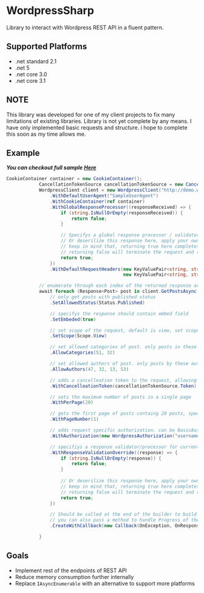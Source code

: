 # WordpressSharp
Library to interact with Wordpress REST API in a fluent pattern.

## Supported Platforms
* .net standard 2.1
* .net 5
* .net core 3.0
* .net core 3.1

## NOTE
This library was developed for one of my client projects to fix many limitations of existing libraries.
Library is not yet complete by any means. I have only implemented basic requests and structure. i hope to complete this soon as my time allows me.

## Example
***You can checkout full sample [Here](WordpressSharp.Demo/Program.cs)***

```cs
CookieContainer container = new CookieContainer();
			CancellationTokenSource cancellationTokenSource = new CancellationTokenSource();
			WordpressClient client = new WordpressClient("http://demo.wp-api.org/wp-json/", threadSafe: true, maxConcurrentRequestsPerInstance: 8, timeout: 60)
				.WithDefaultUserAgent("SampleUserAgent")
				.WithCookieContainer(ref container)
				.WithGlobalResponseProcessor((responseReceived) => {
					if (string.IsNullOrEmpty(responseReceived)) {
						return false;
					}

					// Specifys a global response processor / validator
					// Or deserilize this response here, apply your own logic etc
					// keep in mind that, returning true here completes the request by deserilizing internally, and then returning the response object.
					// returning false will terminate the request and returns a Response object with error status to the caller.
					return true;
				})
				.WithDefaultRequestHeaders(new KeyValuePair<string, string>("X-Client", "Mobile"), // allows to add custom headers for requests send from this instance
										   new KeyValuePair<string, string>("X-Version", "1.0"));

			// enumerate through each index of the returned response array
			await foreach (Response<Post> post in client.GetPostsAsync((request) => request.OrderResultBy(Order.Ascending)
				// only get posts with published status
				.SetAllowedStatus(Status.Published)

				// specifys the response should contain embed field
				.SetEmbeded(true)

				// set scope of the request, default is view, set scope as edit for edit requests
				.SetScope(Scope.View)

				// set allowed categories of post. only posts in these categories will be in response. should be category id.
				.AllowCategories(51, 32)

				// set allowed authors of post. only posts by these authors will be in response. should be author id.
				.AllowAuthors(47, 32, 13, 53)

				// adds a cancelleation token to the request, allowing to cancel the request anytime as needed
				.WithCancelleationToken(cancellationTokenSource.Token)

				// sets the maximum number of posts in a single page
				.WithPerPage(20)

				// gets the first page of posts containg 20 posts, specifying 2 here will get next page. used for pagenation	
				.WithPageNumber(1)

				// adds request specific authorization. can be BasicAuth or Jwt Authentication methods. Use plugin for BasicAuth
				.WithAuthorization(new WordpressAuthorization("username", "password", type: WordpressClient.AuthorizationType.Jwt))

				// specifiys a response validator/processor for current request
				.WithResponseValidationOverride((response) => {
					if (string.IsNullOrEmpty(response)) {
						return false;
					}
					
					// Or deserilize this response here, apply your own logic etc
					// keep in mind that, returning true here completes the request by deserilizing internally, and then returning the response object.
					// returning false will terminate the request and returns a Response object with error status to the caller.
					return true;
				})

				// Should be called at the end of the builder to build the request as a Request object
				// you can also pass a method to handle Progress of the request. IProgress<double>
				.CreateWithCallback(new Callback(OnException, OnResponseReceived, OnRequestStatus)), new Progress<double>(HandleProgressUpdates))) {

			}
```

## Goals
* Implement rest of the endpoints of REST API
* Reduce memory consumption further internally
* Replace `IAsyncEnumerable` with an alternative to support more platforms
